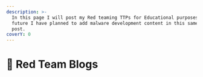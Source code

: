 ```yaml
---
description: >-
  In this page I will post my Red teaming TTPs for Educational purposes. In
  future I have planned to add malware development content in this same blog
  post.
coverY: 0
---
```


# 🥳 Red Team Blogs
<!-- Google Tag Manager (noscript) -->
<noscript><iframe src="https://www.googletagmanager.com/ns.html?id=GTM-56HBVQ7T"
height="0" width="0" style="display:none;visibility:hidden"></iframe></noscript>
<!-- End Google Tag Manager (noscript) -->
